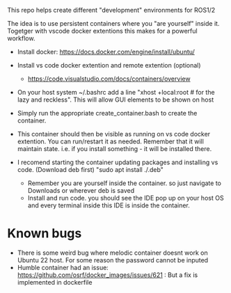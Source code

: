 This repo helps create different "development" environments for ROS1/2

The idea is to use persistent containers where you "are yourself" inside it. Togetger with vscode docker extentions this makes for a powerful workflow. 


* Install docker: https://docs.docker.com/engine/install/ubuntu/
* Install vs code docker extention and remote extention (optional)
    * https://code.visualstudio.com/docs/containers/overview
* On your host system ~/.bashrc add a line "xhost +local:root # for the lazy and reckless". This will allow GUI elements to be shown on host
* Simply run the appropriate create_container.bash to create the container.
* This container should then be visible as running on vs code docker extention. You can run/restart it as needed. Remember that it will maintain state. i.e. if you install something - it will be installed there.

* I recomend starting the container updating packages and installing vs code. (Download deb first) "sudo apt install ./<file>.deb"
    * Remember you are yourself inside the container. so just navigate to Downloads or wherever deb is saved
    * Install and run code. you should see the IDE pop up on your host OS and every terminal inside this IDE is inside the container. 


# Known bugs
* There is some weird bug where melodic container doesnt work on Ubuntu 22 host. For some reason the password cannot be inputed
* Humble container had an issue: https://github.com/osrf/docker_images/issues/621 : But a fix is implemented in dockerfile